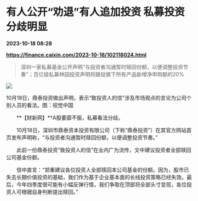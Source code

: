 # 有人公开“劝退”有人追加投资 私募投资分歧明显

**2023-10-18 08:28**

**https://finance.caixin.com/2023-10-18/102118024.html**

> 深圳一家私募基金公开声明“与投资者沟通暂时赎回份额，以便调整投资节奏”；百亿级私募林园投资声明将跟投旗下所有产品新增净申购额的20%

  

![](https://img.caixin.com/2023-06-16/168691856552360_840_560.jpg)

10月18日，鼎泰投资做出声明，表示“致投资人的信”涉及市场观点的言论为公司个别人员的看法。图：视觉中国

  

　　**【财新网】**A股萎靡不振，私募看法分歧。

　　10月18日，深圳市鼎泰资本投资有限公司（下称“鼎泰投资”）在其官方网站首页发布声明称，“与投资者沟通暂时赎回份额，以便调整投资节奏。”

　　此前一份鼎泰投资“致投资人的信”在业内广为流传，文中建议投资者全部赎回公司基金份额。

　　信中直言：“郑重建议各位投资人全部赎回本公司基金的份额。因为，股市已失去长期价值投资的基础，我们作为基于企业基本面的长线投资策略已经失效。最后，今年四季度很可能有小幅反弹行情，我们争取在顶部将全部头寸变现，各位投资人可根据自身判断提出赎回。”